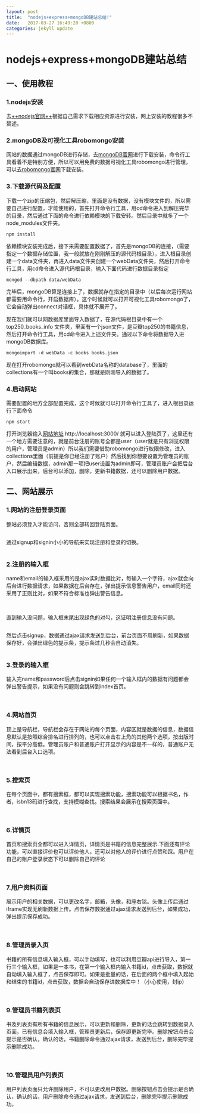 ```yaml
---
layout: post
title:  "nodejs+express+mongoDB建站总结!"
date:   2017-03-27 16:49:20 +0800
categories: jekyll update
---
```

# nodejs+express+mongoDB建站总结
## 一、使用教程
### 1.nodejs安装
去[++nodejs官网++](https://nodejs.org/en/)根据自己需求下载相应资源进行安装，网上安装的教程很多不赘述。
### 2.mongoDB及可视化工具robomongo安装
网站的数据通过mongoDB进行存储，去[mongoDB官网](https://www.mongodb.com/download-center?jmp=nav#community)进行下载安装，命令行工具看着不是特别方便，所以可以用免费的数据可视化工具robomongo进行管理，可以去[robomongo官网](https://robomongo.org/)下载安装。
### 3.下载源代码及配置
下载一个zip的压缩包，然后解压缩，里面是没有数据，没有模块文件的，所以需要自己进行配置，才能使用的，首先打开命令行工具，用cd命令进入到解压完毕的目录，然后通过下面的命令进行依赖模块的下载安转。然后目录中就多了一个node_modules文件夹。

```
npm install

```
依赖模块安装完成后，接下来需要配置数据了，首先是mongoDB的连接，（需要指定一个数据存储位置，我一般就放在刚刚解压的源代码根目录），进入根目录创建一个data文件夹，再进入data文件夹创建一个webData文件夹，然后打开命令行工具，用cd命令进入源代码根目录，输入下面代码进行数据目录指定

```
mongod --dbpath data/webData
```
完毕后，mongoDB算是连接上了，数据就存在指定的目录中（以后每次运行网站都需要用命令行，开启数据库）。这个时候就可以打开可视化工具robomongo了，它会自动弹出connect对话框，具体就不展开了。

现在我们就可以网数据库里面导入数据了，在源代码根目录中有一个 top250_books_info 文件夹，里面有一个json文件，是豆瓣top250的书籍信息，然后打开命令行工具，用cd命令进入上述文件夹。通过以下命令将数据导入进mongoDB数据库。

```
mongoimport -d webData -c books books.json

```
现在打开robomongo就可以看到webData名称的database了，里面的collections有一个叫books的集合，那就是刚刚导入的数据了。

### 4.启动网站
需要配置的地方全部配置完成，这个时候就可以打开命令行工具了，进入根目录运行下面命令

```
npm start
```
打开浏览器输入[网站地址](http://localhost:3000/) http://localhost:3000/ 就可以进入登陆页了，这里还有一个地方需要注意的，就是前台注册的账号全都是user（user就是只有浏览权限的用户，管理员是admin）所以我们需要借助robomongo进行权限修改，进入collections里面（前提是你已经注册了账户）然后找到你想要设置为管理员的账户，然后编辑数据，admin那一项把user设置为admin即可，管理员账户会把后台入口展示出来，后台可以添加，删除，更新书籍数据，还可以删除用户数据。

## 二、网站展示
### 1.网站的注册登录页面
整站必须登入才能访问，否则全部转回登陆页面。

<img src="https://raw.githubusercontent.com/xiaopf/reading-website/master/public/images/web_pics/1.png" alt="">

通过signup和signin小小的导航来实现注册和登录的切换。

<img src="https://raw.githubusercontent.com/xiaopf/reading-website/master/public/images/web_pics/2.png" alt="">

### 2.注册的输入框
name和email的输入框采用的是ajax实时数据比对，每输入一个字符，ajax就会向后台进行数据请求，如果数据在后台存在，弹出提示信息警告用户，email同时还采用了正则比对，如果不符合标准也弹出警告信息。

<img src="https://raw.githubusercontent.com/xiaopf/reading-website/master/public/images/web_pics/3.png" alt="">
<img src="https://raw.githubusercontent.com/xiaopf/reading-website/master/public/images/web_pics/4.png" alt="">
<img src="https://raw.githubusercontent.com/xiaopf/reading-website/master/public/images/web_pics/5.png" alt="">
<img src="https://raw.githubusercontent.com/xiaopf/reading-website/master/public/images/web_pics/6.png" alt="">
<img src="https://raw.githubusercontent.com/xiaopf/reading-website/master/public/images/web_pics/7.png" alt="">

直到输入没问题，输入框末尾出现绿色的对勾，这证明注册信息没有问题。

<img src="https://raw.githubusercontent.com/xiaopf/reading-website/master/public/images/web_pics/8.png" alt="">

然后点击signup，数据通过ajax请求发送到后台，前台页面不用刷新，如果数据保存好，会弹出绿色的提示条，提示条过几秒会自动消失。

<img src="https://raw.githubusercontent.com/xiaopf/reading-website/master/public/images/web_pics/9.png" alt="">

### 3.登录的输入框
输入完name和password后点击signin如果任何一个输入框内的数据有问题都会弹出警告提示，如果没有问题则会跳转到index首页。

<img src="https://raw.githubusercontent.com/xiaopf/reading-website/master/public/images/web_pics/10.png" alt="">
<img src="https://raw.githubusercontent.com/xiaopf/reading-website/master/public/images/web_pics/11.png" alt="">

### 4.网站首页
顶上是导航栏，导航栏会存在于网站的每个页面，内容区就是数据的信息，数据信息默认是按照综合排名进行排列的，也可以点击右上角的其他两个选项，按出版时间，按平分高低。管理员账户和普通账户打开显示的内容是不一样的，普通账户无法看到后台入口选项。

<img src="https://raw.githubusercontent.com/xiaopf/reading-website/master/public/images/web_pics/13.png" alt="">
<img src="https://raw.githubusercontent.com/xiaopf/reading-website/master/public/images/web_pics/13.png" alt="">
<img src="https://raw.githubusercontent.com/xiaopf/reading-website/master/public/images/web_pics/14.png" alt="">
<img src="https://raw.githubusercontent.com/xiaopf/reading-website/master/public/images/web_pics/15.png" alt="">
<img src="https://raw.githubusercontent.com/xiaopf/reading-website/master/public/images/web_pics/16.png" alt="">

### 5.搜索页
在每个页面中，都有搜索框，都可以实现搜索功能，搜索功能可以根据书名，作者，isbn13码进行查找，支持模糊查找。搜索结果会展示在搜索页面中。

<img src="https://raw.githubusercontent.com/xiaopf/reading-website/master/public/images/web_pics/17.png" alt="">
<img src="https://raw.githubusercontent.com/xiaopf/reading-website/master/public/images/web_pics/18.png" alt="">

### 6.详情页

首页和搜索页全都可以进入详情页，详情页是书籍的信息完整展示.下面还有评论功能，可以直接评价也可以评价他人，还可以对他人的评价进行点赞和踩。用户在自己的账户登录状态下可以删除自己的评论

<img src="https://raw.githubusercontent.com/xiaopf/reading-website/master/public/images/web_pics/19.png" alt="">
<img src="https://raw.githubusercontent.com/xiaopf/reading-website/master/public/images/web_pics/21.png" alt="">
<img src="https://raw.githubusercontent.com/xiaopf/reading-website/master/public/images/web_pics/22.png" alt="">
<img src="https://raw.githubusercontent.com/xiaopf/reading-website/master/public/images/web_pics/23.png" alt="">
<img src="https://raw.githubusercontent.com/xiaopf/reading-website/master/public/images/web_pics/24.png" alt="">
<img src="https://raw.githubusercontent.com/xiaopf/reading-website/master/public/images/web_pics/25.png" alt="">

### 7.用户资料页面
展示用户的相关数据，可以更改名字，邮箱，头像，和座右铭。头像上传后通过iframe实现无刷新数据上传。点击保存数据通过ajax请求发送到后台，如果成功，弹出提示保存成功。

<img src="https://raw.githubusercontent.com/xiaopf/reading-website/master/public/images/web_pics/36.png" alt="">
<img src="https://raw.githubusercontent.com/xiaopf/reading-website/master/public/images/web_pics/37.png" alt="">
<img src="https://raw.githubusercontent.com/xiaopf/reading-website/master/public/images/web_pics/38.png" alt="">
<img src="https://raw.githubusercontent.com/xiaopf/reading-website/master/public/images/web_pics/39.png" alt="">

### 8.管理员录入页
书籍的所有信息填入输入框，可以手动填写，也可以利用豆瓣api进行导入，第一行三个输入框，如果是一本书，在第一个输入框内输入书籍id，点击获取，数据就自动填入输入框了，点击保存即可。如果是批量的话，在后面的两个框中填入起始和结束的书籍id，点击获取，数据会自动保存进数据库中！（小心使用，封ip）

<img src="https://raw.githubusercontent.com/xiaopf/reading-website/master/public/images/web_pics/26.png" alt="">
<img src="https://raw.githubusercontent.com/xiaopf/reading-website/master/public/images/web_pics/27.png" alt="">
<img src="https://raw.githubusercontent.com/xiaopf/reading-website/master/public/images/web_pics/28.png" alt="">

### 9.管理员书籍列表页
书及列表页有所有书籍的信息展示，可以更新和删除，更新的话会跳转到数据录入页面，已有信息会填入输入框，管理员更新后，保存即更新完毕。删除按钮点击会提示是否确认，确认的话，书籍删除命令通过ajax请求，发送到后台，删除完毕提示删除成功。

<img src="https://raw.githubusercontent.com/xiaopf/reading-website/master/public/images/web_pics/29.png" alt="">
<img src="https://raw.githubusercontent.com/xiaopf/reading-website/master/public/images/web_pics/30.png" alt="">
<img src="https://raw.githubusercontent.com/xiaopf/reading-website/master/public/images/web_pics/31.png" alt="">
<img src="https://raw.githubusercontent.com/xiaopf/reading-website/master/public/images/web_pics/32.png" alt="">

### 10.管理员用户列表页
用户列表页面只允许删除用户，不可以更改用户数据。删除按钮点击会提示是否确认，确认的话，用户删除命令通过ajax请求，发送到后台，删除完毕提示删除成功。

<img src="https://raw.githubusercontent.com/xiaopf/reading-website/master/public/images/web_pics/33.png" alt="">
<img src="https://raw.githubusercontent.com/xiaopf/reading-website/master/public/images/web_pics/34.png" alt="">
<img src="https://raw.githubusercontent.com/xiaopf/reading-website/master/public/images/web_pics/35.png" alt="">











